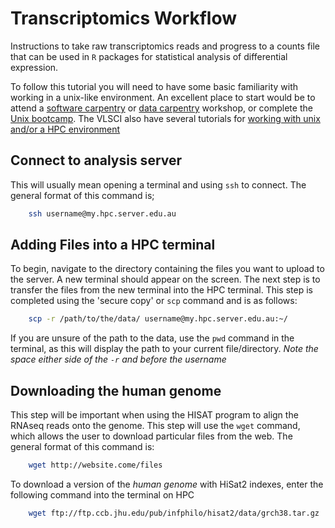 # Transcriptomics Workflow

Instructions to take raw transcriptomics reads and progress to a counts file that can be used in `R` packages for statistical analysis of differential expression.

To follow this tutorial you will need to have some basic familiarity with working in a unix-like environment.  An excellent place to start would be to attend a [software carpentry](http://software-carpentry.org/) or [data carpentry](http://www.datacarpentry.org/) workshop, or complete the [Unix bootcamp](
http://rik.smith-unna.com/command_line_bootcamp/?id=9xnbkx6eaof).  The VLSCI also have several tutorials for [working with unix and/or a HPC environment](http://vlsci.github.io/lscc_docs/tutorials/)

## Connect to analysis server
This will usually mean opening a terminal and using `ssh` to connect. The general format of this command is;

```bash
	ssh username@my.hpc.server.edu.au
```
## Adding Files into a HPC terminal
To begin, navigate to the directory containing the files you want to upload to the server. A new terminal should appear on the screen.
The next step is to transfer the files from the new terminal into the HPC terminal. This step is completed using the 'secure copy' or `scp` command and is as follows:

```bash
	scp -r /path/to/the/data/ username@my.hpc.server.edu.au:~/
```

If you are unsure of the path to the data, use the `pwd` command in the terminal, as this will display the path to your current file/directory.
*Note the space either side of the `-r` and before the username*

## Downloading the human genome
This step will be important when using the HISAT program to align the RNAseq reads onto the genome. This step will use the `wget` command, which allows the user to download particular files from the web. The general format of this command is:

```bash
	wget http://website.come/files
```
To download a version of the *human genome* with HiSat2 indexes, enter the following command into the terminal on HPC

```bash
	wget ftp://ftp.ccb.jhu.edu/pub/infphilo/hisat2/data/grch38.tar.gz
```
